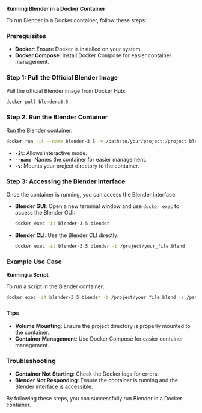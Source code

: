 **Running Blender in a Docker Container**

To run Blender in a Docker container, follow these steps:

### Prerequisites

- **Docker**: Ensure Docker is installed on your system.
- **Docker Compose**: Install Docker Compose for easier container management.

### Step 1: **Pull the Official Blender Image**

Pull the official Blender image from Docker Hub:

```bash
docker pull blender:3.5
```

### Step 2: **Run the Blender Container**

Run the Blender container:

```bash
docker run -it --name blender-3.5 -v /path/to/your/project:/project blender:3.5
```

- **`-it`**: Allows interactive mode.
- **`--name`**: Names the container for easier management.
- **`-v`**: Mounts your project directory to the container.

### Step 3: **Accessing the Blender Interface**

Once the container is running, you can access the Blender interface:

- **Blender GUI**: Open a new terminal window and use `docker exec` to access the Blender GUI:
  ```bash
  docker exec -it blender-3.5 blender
  ```
- **Blender CLI**: Use the Blender CLI directly:
  ```bash
  docker exec -it blender-3.5 blender -b /project/your_file.blend
  ```

### Example Use Case

**Running a Script**

To run a script in the Blender container:

```bash
docker exec -it blender-3.5 blender -b /project/your_file.blend -s /path/to/your/script.py
```

### Tips

- **Volume Mounting**: Ensure the project directory is properly mounted to the container.
- **Container Management**: Use Docker Compose for easier container management.

### Troubleshooting

- **Container Not Starting**: Check the Docker logs for errors.
- **Blender Not Responding**: Ensure the container is running and the Blender interface is accessible.

By following these steps, you can successfully run Blender in a Docker container.